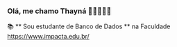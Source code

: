 ### Olá, me chamo Thayná 👋🏾👩🏾‍💻
📚  ** Sou estudante de Banco de Dados  **  na Faculdade https://www.impacta.edu.br/



